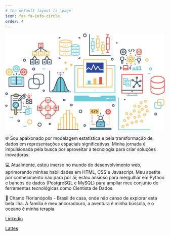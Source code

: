 ```yaml
---
# the default layout is 'page'
icon: fas fa-info-circle
order: 4
---
```

![header](https://github.com/silveiratcl/images/blob/main/datascience.png?raw=true)

🌐 Sou apaixonado por modelagem estatística e pela transformação de dados em representações espaciais significativas. Minha jornada é impulsionada pela busca por aproveitar a tecnologia para criar soluções inovadoras.

💻 Atualmente, estou imerso no mundo do desenvolvimento web, aprimorando minhas habilidades em HTML, CSS e Javascript. Meu apetite por conhecimento não para por aí; estou ansioso para mergulhar em Python e bancos de dados (PostgreSQL e MySQL) para ampliar meu conjunto de ferramentas tecnológicas como Cientista de Dados.

🌴 Chamo Florianópolis - Brasil de casa, onde não canso de explorar esta bela ilha. A família é meu ancoradouro, a aventura é minha bússola, e o oceano é minha terapia.

[Linkedin](https://www.linkedin.com/in/thiagoclsilveira/)

[Lattes](https://lattes.cnpq.br/5960267776845701)